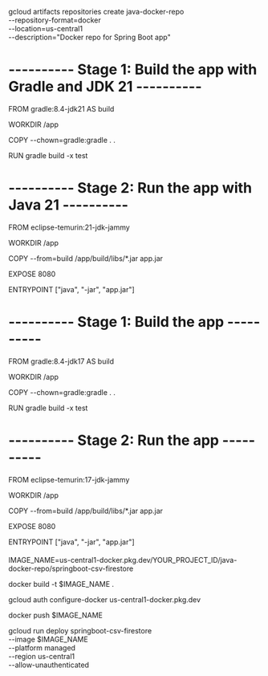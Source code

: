 gcloud artifacts repositories create java-docker-repo \
  --repository-format=docker \
  --location=us-central1 \
  --description="Docker repo for Spring Boot app"


# ---------- Stage 1: Build the app with Gradle and JDK 21 ----------
FROM gradle:8.4-jdk21 AS build

WORKDIR /app

COPY --chown=gradle:gradle . .

RUN gradle build -x test

# ---------- Stage 2: Run the app with Java 21 ----------

FROM eclipse-temurin:21-jdk-jammy

WORKDIR /app

COPY --from=build /app/build/libs/*.jar app.jar

EXPOSE 8080

ENTRYPOINT ["java", "-jar", "app.jar"]



 # ---------- Stage 1: Build the app ----------
FROM gradle:8.4-jdk17 AS build

WORKDIR /app

COPY --chown=gradle:gradle . .

RUN gradle build -x test

# ---------- Stage 2: Run the app ----------

FROM eclipse-temurin:17-jdk-jammy

WORKDIR /app

COPY --from=build /app/build/libs/*.jar app.jar

EXPOSE 8080

ENTRYPOINT ["java", "-jar", "app.jar"]


####

IMAGE_NAME=us-central1-docker.pkg.dev/YOUR_PROJECT_ID/java-docker-repo/springboot-csv-firestore

docker build -t $IMAGE_NAME .

gcloud auth configure-docker us-central1-docker.pkg.dev


docker push $IMAGE_NAME


gcloud run deploy springboot-csv-firestore \
  --image $IMAGE_NAME \
  --platform managed \
  --region us-central1 \
  --allow-unauthenticated



